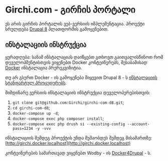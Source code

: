 # Girchi.com - გირჩის პორტალი

ეს არის გირჩის პორტალის ვებ-ვერსიის იმპლემენტაცია. პროექტი სრულდება [Drupal 8](https://www.drupal.org/) პლათფორმის გამოყენებით.


## ინსტალაციის ინსტრუქცია

ყურადღება: სანამ ინსტალაციას დაიწყებთ გთხოვთ გაითვალისწინოთ რომ დეველოპმენტისთვის ვიყენებთ Docker კონტეინერებს, შესაბამისად [Docker](https://www.docker.com/) ინსტალაცია პრერეკვიზიტია. 

თუ არ გსურთ Docker - ის გამოყენება მიყევით Drupal 8 - ს [ინსტალაციის სტანდარტულ პროცედურებს](https://www.drupal.org/docs/8/install).

მიმდინარე ვერსიის ინსტალაციის ინსტრუქცია დეველოპერებისთვის: 

1. `git clone git@github.com:Girchi/girchi-com-d8.git`;
2. `cd girchi-com-d8`;
3. `docker-compose up -d`;
4. `docker-compose exec php composer install`;
5. `docker-compose exec php drush si --existing-config --account-pass=1234 -y -vvv`

ინსტალაციის შემდეგ პროექტის უნდა მუშაობდეს შემდეგ მისამართზე: [http://girchi.docker.localhost](http://girchi.docker.localhost)

კონტეინერების სამართავად ვიყენებთ Wodby - ის [Docker4Drupal](https://github.com/wodby/docker4drupal) - ს.

